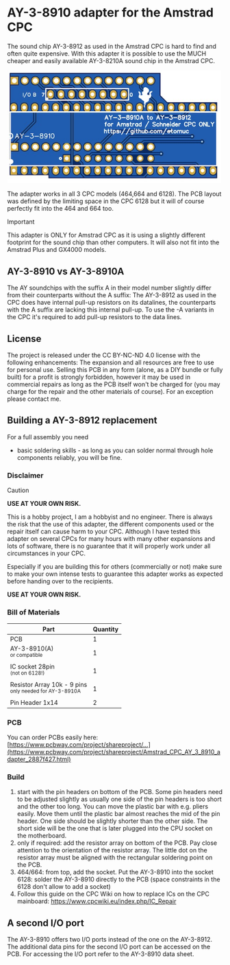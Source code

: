 # AY-3-8910 adapter for the Amstrad CPC

The sound chip AY-3-8912 as used in the Amstrad CPC is hard to find and often quite expensive. With this adapter it is possible to use the MUCH cheaper and easily available AY-3-8210A sound chip in the Amstrad CPC.

<img src="/pictures/PCB.jpg" width="500"/>

The adapter works in all 3 CPC models (464,664 and 6128). The PCB layout was defined by the limiting space in the CPC 6128 but it will of course perfectly fit into the 464 and 664 too.

> [!IMPORTANT]
> This adapter is ONLY for Amstrad CPC as it is using a slightly different footprint for the sound chip than other computers. It will also not fit into the Amstrad Plus and GX4000 models. 

## AY-3-8910 vs AY-3-8910A

The AY soundchips with the suffix A in their model number slightly differ from their counterparts without the A suffix: The AY-3-8912 as used in the CPC does have internal pull-up resistors on its datalines, 
the counterparts with the A suffix are lacking this internal pull-up. To use the -A variants in the CPC it's required to add pull-up resistors to the data lines. 

## License

The project is released under the CC BY-NC-ND 4.0 license with the following enhancements: The expansion and all resources are free to use for personal use. Selling this PCB in any form (alone, as a DIY bundle or fully built) for a profit is strongly forbidden, however it may be used in commercial repairs as long as the PCB itself won't be charged for (you may charge for the repair and the other materials of course). For an exception please contact me.

## Building a AY-3-8912 replacement

For a full assembly you need 
- basic soldering skills - as long as you can solder normal through hole components reliably, you will be fine.

### Disclaimer

> [!CAUTION]
>**USE AT YOUR OWN RISK.**
>
>This is a hobby project, I am a hobbyist and no engineer. There is always the risk that the use of this adapter, the different components used or the repair itself can cause harm to your CPC. 
>Although I have tested this adapter on several CPCs for many hours with many other expansions and lots of software, there is no guarantee that it will properly work under all circumstances in your CPC.
>
>Especially if you are building this for others (commercially or not) make sure to make your own intense tests to guarantee this adapter works as expected before handing over to the recipients.  
>
>**USE AT YOUR OWN RISK.** 

### Bill of Materials

| Part | Quantity |
| --- | --- |
| PCB | 1 |
| AY-3-8910(A)<br><sup>or compatible</sup>| 1 |
| IC socket 28pin<br><sup>(not on 6128!)</sup> | 1 |
| Resistor Array 10k - 9 pins<br><sup>only needed for AY-3-8910A</sup> | 1 |
| Pin Header 1x14 | 2 | 

### PCB

You can order PCBs easily here: [https://www.pcbway.com/project/shareproject/...](https://www.pcbway.com/project/shareproject/Amstrad_CPC_AY_3_8910_adapter_2887f427.html)

### Build

1) start with the pin headers on bottom of the PCB. Some pin headers need to be adjusted slightly as usually one side of the pin headers is too short and the other too long. You can move the plastic bar with e.g. pliers easily. Move them until the plastic bar almost reaches the mid of the pin header. One side should be slightly shorter than the other side. The short side will be the one that is later plugged into the CPU socket on the motherboard.
2) only if required: add the resistor array on bottom of the PCB. Pay close attention to the orientation of the resistor array. The little dot on the resistor array must be aligned with the rectangular soldering point on the PCB. 
3) 464/664: from top, add the socket. Put the AY-3-8910 into the socket<br>6128: solder the AY-3-8910 directly to the PCB (space constraints in the 6128 don't allow to add a socket)
4) Follow this guide on the CPC Wiki on how to replace ICs on the CPC mainboard: https://www.cpcwiki.eu/index.php/IC_Repair

## A second I/O port

The AY-3-8910 offers two I/O ports instead of the one on the AY-3-8912. The additional data pins for the second I/O port can be accessed on the PCB. For accessing the I/O port refer to the AY-3-8910 data sheet.

